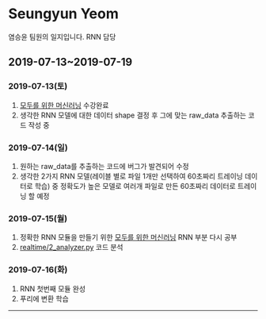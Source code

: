 Seungyun Yeom
=============
염승윤 팀원의 일지입니다.
RNN 담당

## 2019-07-13~2019-07-19
### 2019-07-13(토)

1. [모두를 위한 머신러닝](https://www.youtube.com/playlist?list=PLlMkM4tgfjnLSOjrEJN31gZATbcj_MpUm) 수강완료
2. 생각한 RNN 모델에 대한 데이터 shape 결정 후 그에 맞는 raw_data 추출하는 코드 작성 중

### 2019-07-14(일)
1. 원하는 raw_data를 추출하는 코드에 버그가 발견되어 수정
2. 생각한 2가지 RNN 모델(레이블 별로 파일 1개만 선택하여 60초짜리 트레이닝 데이터로 학습) 중 정확도가 높은 모델로 여러개 파일로 만든 60초짜리 데이터로 트레이닝 할 예정 

### 2019-07-15(월)
1. 정확한 RNN 모듈을 만들기 위한 [모두를 위한 머신러닝](https://www.youtube.com/playlist?list=PLlMkM4tgfjnLSOjrEJN31gZATbcj_MpUm) RNN 부분 다시 공부
2. [realtime/2_analyzer.py](https://github.com/seonghapark/counterUAV/blob/sum2019/realtime/2_analyzer.py) 코드 분석

### 2019-07-16(화)
1. RNN 첫번째 모듈 완성
2. 푸리에 변환 학습

* * *
